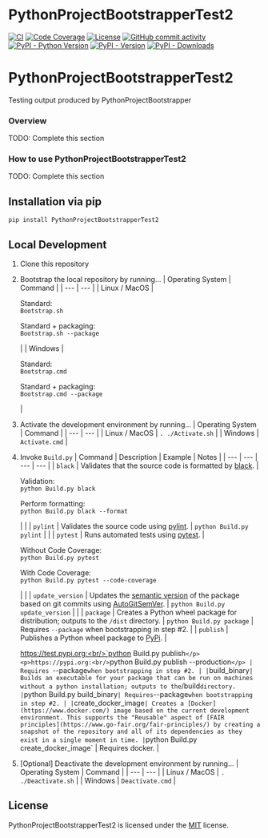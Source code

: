 # PythonProjectBootstrapperTest2

[![CI](https://github.com/gt-sse-center/PythonProjectBootstrapperTest2/actions/workflows/standard.yaml/badge.svg?event=push)](https://github.com/gt-sse-center/PythonProjectBootstrapperTest2/actions/workflows/standard.yaml)
[![Code Coverage](https://img.shields.io/endpoint?url=https://gist.githubusercontent.com/gt-sse-center/2f9d770d13e3a148424f374f74d41f4b/raw/PythonProjectBootstrapperTest2_coverage.json)](https://github.com/gt-sse-center/PythonProjectBootstrapperTest2/actions)
[![License](https://img.shields.io/github/license/gt-sse-center/PythonProjectBootstrapperTest2?color=dark-green)](https://github.com/gt-sse-center/PythonProjectBootstrapperTest2/blob/master/LICENSE.txt)
[![GitHub commit activity](https://img.shields.io/github/commit-activity/y/gt-sse-center/PythonProjectBootstrapperTest2?color=dark-green)](https://github.com/gt-sse-center/PythonProjectBootstrapperTest2/commits/main/)
[![PyPI - Python Version](https://img.shields.io/pypi/pyversions/PythonProjectBootstrapperTest2?color=dark-green)](https://pypi.org/project/pythonprojectbootstrappertest2/)
[![PyPI - Version](https://img.shields.io/pypi/v/PythonProjectBootstrapperTest2?color=dark-green)](https://pypi.org/project/pythonprojectbootstrappertest2/)
[![PyPI - Downloads](https://img.shields.io/pypi/dm/PythonProjectBootstrapperTest2)](https://pypistats.org/packages/pythonprojectbootstrappertest2)

# PythonProjectBootstrapperTest2
Testing output produced by PythonProjectBootstrapper

### Overview

TODO: Complete this section

### How to use PythonProjectBootstrapperTest2

TODO: Complete this section

## Installation via pip

`pip install PythonProjectBootstrapperTest2`

## Local Development

1) Clone this repository
2) Bootstrap the local repository by running...
    | Operating System | Command |
    | --- | --- |
    | Linux / MacOS | <p>Standard:<br/>`Bootstrap.sh`</p><p>Standard + packaging:<br/>`Bootstrap.sh --package`</p> |
    | Windows | <p>Standard:<br/>`Bootstrap.cmd`</p><p>Standard + packaging:<br/>`Bootstrap.cmd --package`</p> |
3) Activate the development environment by running...
    | Operating System | Command |
    | --- | --- |
    | Linux / MacOS | `. ./Activate.sh` |
    | Windows | `Activate.cmd` |
4) Invoke `Build.py`
    | Command | Description | Example | Notes |
    | --- | --- | --- | --- |
    | `black` | Validates that the source code is formatted by [black](https://github.com/psf/black). | <p>Validation:<br/>`python Build.py black`</p><p>Perform formatting:<br/>`python Build.py black --format`</p> | |
    | `pylint` | Validates the source code using [pylint](https://github.com/pylint-dev/pylint). | `python Build.py pylint` | |
    | `pytest` | Runs automated tests using [pytest](https://docs.pytest.org/). | <p>Without Code Coverage:<br/>`python Build.py pytest`</p><p>With Code Coverage:<br/>`python Build.py pytest --code-coverage`</p> | |
    | `update_version` | Updates the [semantic version](https://semver.org/) of the package based on git commits using [AutoGitSemVer](https://github.com/davidbrownell/AutoGitSemVer). | `python Build.py update_version` | |
    | `package` | Creates a Python wheel package for distribution; outputs to the `/dist` directory. | `python Build.py package` | Requires `--package` when bootstrapping in step #2. |
    | `publish` | Publishes a Python wheel package to [PyPi](https://pypi.org/). | <p>https://test.pypi.org:<br/>`python Build.py publish`</p><p>https://pypi.org:<br/>`python Build.py publish --production`</p> | Requires `--package` when bootstrapping in step #2. |
    | `build_binary` | Builds an executable for your package that can be run on machines without a python installation; outputs to the `/build` directory. | `python Build.py build_binary` | Requires `--package` when bootstrapping in step #2. |
    | `create_docker_image` | Creates a [Docker](https://www.docker.com/) image based on the current development environment. This supports the "Reusable" aspect of [FAIR principles](https://www.go-fair.org/fair-principles/) by creating a snapshot of the repository and all of its dependencies as they exist in a single moment in time. | `python Build.py create_docker_image` | Requires docker. |


5) [Optional] Deactivate the development environment by running...
    | Operating System | Command |
    | --- | --- |
    | Linux / MacOS | `. ./Deactivate.sh` |
    | Windows | `Deactivate.cmd` |

## License

PythonProjectBootstrapperTest2 is licensed under the <a href="https://choosealicense.com/licenses/mit/" target="_blank">MIT</a> license.
